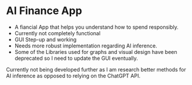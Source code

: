 # AI Finance App

- A fiancial App that helps you understand how to spend responsibly. 
- Currently not completely functional 
- GUI Step-up and working 
- Needs more robust implementation regarding AI inference.
- Some of the Libraries used for graphs and visual design have been deprecated so I need to update the GUI eventually.

Currently not being developed further as I am research better methods for AI inference as opposed to relying on the ChatGPT API.
